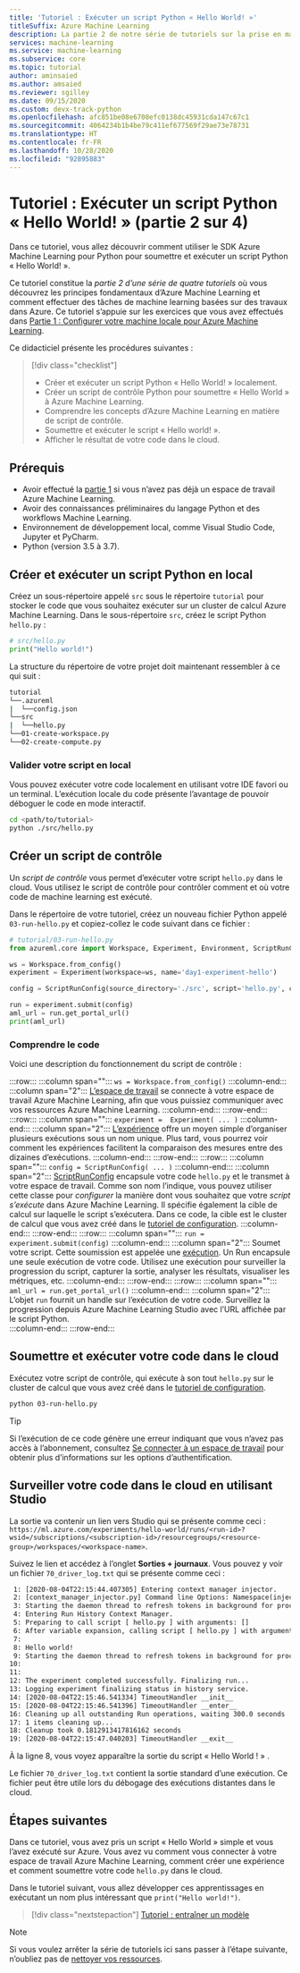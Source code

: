 ```yaml
---
title: 'Tutoriel : Exécuter un script Python « Hello World! »'
titleSuffix: Azure Machine Learning
description: La partie 2 de notre série de tutoriels sur la prise en main d’Azure Machine Learning explique comment soumettre un script Python « Hello World » simple dans le cloud.
services: machine-learning
ms.service: machine-learning
ms.subservice: core
ms.topic: tutorial
author: aminsaied
ms.author: amsaied
ms.reviewer: sgilley
ms.date: 09/15/2020
ms.custom: devx-track-python
ms.openlocfilehash: afc851be08e6708efc0138dc45931cda147c67c1
ms.sourcegitcommit: 4064234b1b4be79c411ef677569f29ae73e78731
ms.translationtype: HT
ms.contentlocale: fr-FR
ms.lasthandoff: 10/28/2020
ms.locfileid: "92895883"
---
```

# <a name="tutorial-run-a-hello-world-python-script-part-2-of-4"></a>Tutoriel : Exécuter un script Python « Hello World! » (partie 2 sur 4)

Dans ce tutoriel, vous allez découvrir comment utiliser le SDK Azure Machine Learning pour Python pour soumettre et exécuter un script Python « Hello World! ».

Ce tutoriel constitue la *partie 2 d’une série de quatre tutoriels* où vous découvrez les principes fondamentaux d’Azure Machine Learning et comment effectuer des tâches de machine learning basées sur des travaux dans Azure. Ce tutoriel s’appuie sur les exercices que vous avez effectués dans [Partie 1 : Configurer votre machine locale pour Azure Machine Learning](tutorial-1st-experiment-sdk-setup-local.md).

Ce didacticiel présente les procédures suivantes :

> [!div class="checklist"]
> * Créer et exécuter un script Python « Hello World! » localement.
> * Créer un script de contrôle Python pour soumettre « Hello World » à Azure Machine Learning.
> * Comprendre les concepts d’Azure Machine Learning en matière de script de contrôle.
> * Soumettre et exécuter le script « Hello world! ».
> * Afficher le résultat de votre code dans le cloud.

## <a name="prerequisites"></a>Prérequis

- Avoir effectué la [partie 1](tutorial-1st-experiment-sdk-setup-local.md) si vous n’avez pas déjà un espace de travail Azure Machine Learning.
- Avoir des connaissances préliminaires du langage Python et des workflows Machine Learning.
- Environnement de développement local, comme Visual Studio Code, Jupyter et PyCharm.
- Python (version 3.5 à 3.7).

## <a name="create-and-run-a-python-script-locally"></a>Créer et exécuter un script Python en local

Créez un sous-répertoire appelé `src` sous le répertoire `tutorial` pour stocker le code que vous souhaitez exécuter sur un cluster de calcul Azure Machine Learning. Dans le sous-répertoire `src`, créez le script Python `hello.py` :

```python
# src/hello.py
print("Hello world!")
```

La structure du répertoire de votre projet doit maintenant ressembler à ce qui suit :

```Bash
tutorial
└──.azureml
|  └──config.json
└──src
|  └──hello.py
└──01-create-workspace.py
└──02-create-compute.py
```

### <a name="test-your-script-locally"></a>Valider votre script en local

Vous pouvez exécuter votre code localement en utilisant votre IDE favori ou un terminal. L’exécution locale du code présente l’avantage de pouvoir déboguer le code en mode interactif.

```bash
cd <path/to/tutorial>
python ./src/hello.py
```

## <a name="create-a-control-script"></a>Créer un script de contrôle

Un *script de contrôle* vous permet d’exécuter votre script `hello.py` dans le cloud. Vous utilisez le script de contrôle pour contrôler comment et où votre code de machine learning est exécuté.  

Dans le répertoire de votre tutoriel, créez un nouveau fichier Python appelé `03-run-hello.py` et copiez-collez le code suivant dans ce fichier :

```python
# tutorial/03-run-hello.py
from azureml.core import Workspace, Experiment, Environment, ScriptRunConfig

ws = Workspace.from_config()
experiment = Experiment(workspace=ws, name='day1-experiment-hello')

config = ScriptRunConfig(source_directory='./src', script='hello.py', compute_target='cpu-cluster')

run = experiment.submit(config)
aml_url = run.get_portal_url()
print(aml_url)
```

### <a name="understand-the-code"></a>Comprendre le code

Voici une description du fonctionnement du script de contrôle :

:::row:::
   :::column span="":::
      `ws = Workspace.from_config()`
   :::column-end:::
   :::column span="2":::
      [L’espace de travail](https://docs.microsoft.com/python/api/azureml-core/azureml.core.workspace.workspace?view=azure-ml-py&preserve-view=true) se connecte à votre espace de travail Azure Machine Learning, afin que vous puissiez communiquer avec vos ressources Azure Machine Learning.
   :::column-end:::
:::row-end:::
:::row:::
   :::column span="":::
      `experiment =  Experiment( ... )`
   :::column-end:::
   :::column span="2":::
      [L’expérience](https://docs.microsoft.com/python/api/azureml-core/azureml.core.experiment.experiment?view=azure-ml-py&preserve-view=true) offre un moyen simple d’organiser plusieurs exécutions sous un nom unique. Plus tard, vous pourrez voir comment les expériences facilitent la comparaison des mesures entre des dizaines d’exécutions.
   :::column-end:::
:::row-end:::
:::row:::
   :::column span="":::
      `config = ScriptRunConfig( ... )` 
   :::column-end:::
   :::column span="2":::
      [ScriptRunConfig](https://docs.microsoft.com/python/api/azureml-core/azureml.core.scriptrunconfig?view=azure-ml-py&preserve-view=true) encapsule votre code `hello.py` et le transmet à votre espace de travail. Comme son nom l’indique, vous pouvez utiliser cette classe pour _configurer_ la manière dont vous souhaitez que votre _script_ _s’exécute_ dans Azure Machine Learning. Il spécifie également la cible de calcul sur laquelle le script s’exécutera. Dans ce code, la cible est le cluster de calcul que vous avez créé dans le [tutoriel de configuration](tutorial-1st-experiment-sdk-setup-local.md).
   :::column-end:::
:::row-end:::
:::row:::
   :::column span="":::
      `run = experiment.submit(config)`
   :::column-end:::
   :::column span="2":::
       Soumet votre script. Cette soumission est appelée une [exécution](https://docs.microsoft.com/python/api/azureml-core/azureml.core.run%28class%29?view=azure-ml-py&preserve-view=true). Un Run encapsule une seule exécution de votre code. Utilisez une exécution pour surveiller la progression du script, capturer la sortie, analyser les résultats, visualiser les métriques, etc.
   :::column-end:::
:::row-end:::
:::row:::
   :::column span="":::
      `aml_url = run.get_portal_url()` 
   :::column-end:::
   :::column span="2":::
        L’objet `run` fournit un handle sur l’exécution de votre code. Surveillez la progression depuis Azure Machine Learning Studio avec l’URL affichée par le script Python.  
   :::column-end:::
:::row-end:::

## <a name="submit-and-run-your-code-in-the-cloud"></a>Soumettre et exécuter votre code dans le cloud

Exécutez votre script de contrôle, qui exécute à son tout `hello.py` sur le cluster de calcul que vous avez créé dans le [tutoriel de configuration](tutorial-1st-experiment-sdk-setup-local.md).

```bash
python 03-run-hello.py
```

> [!TIP]
> Si l’exécution de ce code génère une erreur indiquant que vous n’avez pas accès à l’abonnement, consultez [Se connecter à un espace de travail](how-to-manage-workspace.md?tab=python#connect-multi-tenant) pour obtenir plus d’informations sur les options d’authentification.

## <a name="monitor-your-code-in-the-cloud-by-using-the-studio"></a>Surveiller votre code dans le cloud en utilisant Studio

La sortie va contenir un lien vers Studio qui se présente comme ceci : `https://ml.azure.com/experiments/hello-world/runs/<run-id>?wsid=/subscriptions/<subscription-id>/resourcegroups/<resource-group>/workspaces/<workspace-name>`.

Suivez le lien et accédez à l’onglet **Sorties + journaux**. Vous pouvez y voir un fichier `70_driver_log.txt` qui se présente comme ceci :

```txt
 1: [2020-08-04T22:15:44.407305] Entering context manager injector.
 2: [context_manager_injector.py] Command line Options: Namespace(inject=['ProjectPythonPath:context_managers.ProjectPythonPath', 'RunHistory:context_managers.RunHistory', 'TrackUserError:context_managers.TrackUserError', 'UserExceptions:context_managers.UserExceptions'], invocation=['hello.py'])
 3: Starting the daemon thread to refresh tokens in background for process with pid = 31263
 4: Entering Run History Context Manager.
 5: Preparing to call script [ hello.py ] with arguments: []
 6: After variable expansion, calling script [ hello.py ] with arguments: []
 7:
 8: Hello world!
 9: Starting the daemon thread to refresh tokens in background for process with pid = 31263
10:
11:
12: The experiment completed successfully. Finalizing run...
13: Logging experiment finalizing status in history service.
14: [2020-08-04T22:15:46.541334] TimeoutHandler __init__
15: [2020-08-04T22:15:46.541396] TimeoutHandler __enter__
16: Cleaning up all outstanding Run operations, waiting 300.0 seconds
17: 1 items cleaning up...
18: Cleanup took 0.1812913417816162 seconds
19: [2020-08-04T22:15:47.040203] TimeoutHandler __exit__
```

À la ligne 8, vous voyez apparaître la sortie du script « Hello World ! » .

Le fichier `70_driver_log.txt` contient la sortie standard d’une exécution. Ce fichier peut être utile lors du débogage des exécutions distantes dans le cloud.

## <a name="next-steps"></a>Étapes suivantes

Dans ce tutoriel, vous avez pris un script « Hello World » simple et vous l’avez exécuté sur Azure. Vous avez vu comment vous connecter à votre espace de travail Azure Machine Learning, comment créer une expérience et comment soumettre votre code `hello.py` dans le cloud.

Dans le tutoriel suivant, vous allez développer ces apprentissages en exécutant un nom plus intéressant que `print("Hello world!")`.

> [!div class="nextstepaction"]
> [Tutoriel : entraîner un modèle](tutorial-1st-experiment-sdk-train.md)

>[!NOTE] 
> Si vous voulez arrêter la série de tutoriels ici sans passer à l’étape suivante, n’oubliez pas de [nettoyer vos ressources](tutorial-1st-experiment-bring-data.md#clean-up-resources).
